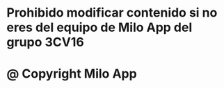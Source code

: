 # Prohibido modificar contenido si no eres del equipo de Milo App del grupo 3CV16
# @ Copyright Milo App
